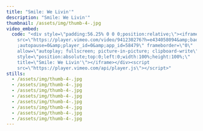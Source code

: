 ```yaml
---
title: "Smile: We Livin'"
description: "Smile: We Livin'"
thumbnail: /assets/img/thumb-4-.jpg
video_embed:
  code: "<div style=\"padding:56.25% 0 0 0;position:relative;\"><iframe
    src=\"https://player.vimeo.com/video/941230276?h=e434058094&amp;badge=0&amp\
    ;autopause=0&amp;player_id=0&amp;app_id=58479\" frameborder=\"0\"
    allow=\"autoplay; fullscreen; picture-in-picture; clipboard-write\"
    style=\"position:absolute;top:0;left:0;width:100%;height:100%;\"
    title=\"Smile: We Livin'\"></iframe></div><script
    src=\"https://player.vimeo.com/api/player.js\"></script>"
stills:
  - /assets/img/thumb-4-.jpg
  - /assets/img/thumb-4-.jpg
  - /assets/img/thumb-4-.jpg
  - /assets/img/thumb-4-.jpg
  - /assets/img/thumb-4-.jpg
  - /assets/img/thumb-4-.jpg
  - /assets/img/thumb-4-.jpg
  - /assets/img/thumb-4-.jpg
---
```

